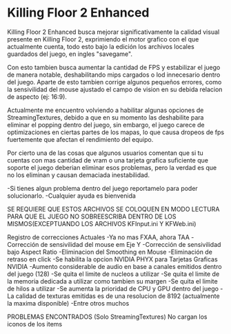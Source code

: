 # Killing Floor 2 Enhanced

Killing Floor 2 Enhanced busca mejorar significativamente la calidad visual presente en Killing Floor 2, exprimiendo el motor grafico con el que actualmente cuenta, todo esto bajo la edición los archivos locales guardados del juego, en ingles "savegame".

Con esto tambien busca aumentar la cantidad de FPS y estabilizar el juego de manera notable, deshabilitando mips cargados o lod innecesario dentro del juego.
Aparte de esto tambien corrige algunos pequeños errores, como la sensivilidad del mouse ajustado el campo de vision en su debida relacion de aspecto (ej: 16:9).

Actualmente me encuentro volviendo a habilitar algunas opciones de StreamingTextures, debido a que en su momento las deshabilite para eliminar el popping dentro del juego, sin embargo, el juego carece de optimizaciones en ciertas partes de los mapas, lo que causa dropeos de fps fuertemente que afectan el rendimiento del equipo.

Por cierto una de las cosas que algunos usuarios comentan que si tu cuentas con mas cantidad de vram o una tarjeta grafica suficiente que soporte el juego deberian eliminar esos problemas, pero la verdad es que no los eliminan y causan demaciada inestabilidad.

-Si tienes algun problema dentro del juego reportamelo para poder solucionarlo.
-Cualquier ayuda es bienvenida

SE REQUIERE QUE ESTOS ARCHIVOS SE COLOQUEN EN MODO LECTURA PARA QUE EL JUEGO NO SOBREESCRIBA DENTRO DE LOS MISMOS(EXCEPTUANDO LOS ARCHIVOS KFInput.ini Y KFWeb.ini)

Registro de correcciones Actuales
-Ya no mas FXAA, ahora TAA
-Corrección de sensivilidad del mouse em Eje Y
-Corrección de sensivilidad bajo Aspect Ratio
-Eliminacion del Smoothing en Mouse
-Eliminación de retraso en click
-Se habilita la opcion NVIDIA PHYX para Tarjetas Graficas NVIDIA
-Aumento considerable de audio en base a canales emitidos dentro del juego (128)
-Se quita el limite de nucleos a utilizar
-Se quita el limite de la memoria dedicada a utilizar como tambien su margen
-Se quita el limite de hilos a utilizar
-Se aumenta la prioridad de CPU y GPU dentro del juego
-La calidad de texturas emitidas es de una resolucion de 8192 (actualmente la maxima disponible)
-Entre otros muchos

PROBLEMAS ENCONTRADOS
(Solo StreamingTextures)
No cargan los iconos de los items
